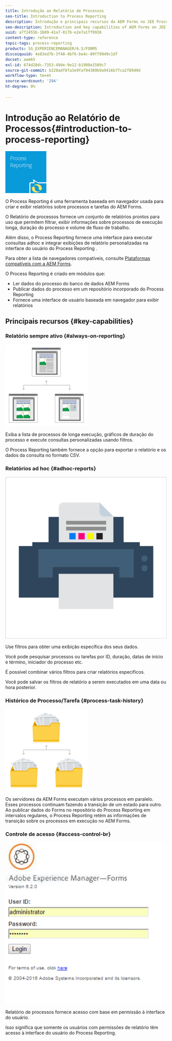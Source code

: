 ```yaml
---
title: Introdução ao Relatório de Processos
seo-title: Introduction to Process Reporting
description: Introdução e principais recursos do AEM Forms no JEE Process Reporting
seo-description: Introduction and key capabilities of AEM Forms on JEE Process Reporting
uuid: a7f2455b-1b09-41a7-817b-e2e7a1ff9936
content-type: reference
topic-tags: process-reporting
products: SG_EXPERIENCEMANAGER/6.5/FORMS
discoiquuid: 4e83ed7b-3f48-4bf6-be4c-89f79949c1df
docset: aem65
exl-id: 674d28dc-7353-49de-9e12-b1998e1509c7
source-git-commit: b220adf6fa3e9faf94389b9a9416b7fca2f89d9d
workflow-type: tm+mt
source-wordcount: '294'
ht-degree: 0%

---
```


# Introdução ao Relatório de Processos{#introduction-to-process-reporting}

![relatório de processos](assets/process-reporting.png)

O Process Reporting é uma ferramenta baseada em navegador usada para criar e exibir relatórios sobre processos e tarefas do AEM Forms.

O Relatório de processos fornece um conjunto de relatórios prontos para uso que permitem filtrar, exibir informações sobre processos de execução longa, duração do processo e volume de fluxo de trabalho.

Além disso, o Process Reporting fornece uma interface para executar consultas adhoc e integrar exibições de relatório personalizadas na interface do usuário do Process Reporting .

Para obter a lista de navegadores compatíveis, consulte [Plataformas compatíveis com a AEM Forms](/help/forms/using/aem-forms-jee-supported-platforms.md).

O Process Reporting é criado em módulos que:

* Ler dados do processo do banco de dados AEM Forms
* Publicar dados do processo em um repositório incorporado do Process Reporting
* Fornece uma interface de usuário baseada em navegador para exibir relatórios

## Principais recursos {#key-capabilities}

### Relatório sempre ativo {#always-on-reporting}

![gerenciamento de site](assets/site-management.png)

Exiba a lista de processos de longa execução, gráficos de duração do processo e execute consultas personalizadas usando filtros.

O Process Reporting também fornece a opção para exportar o relatório e os dados da consulta no formato CSV.

### Relatórios ad hoc {#adhoc-reports}

![imprimir&amp;-cor](assets/print-&-colour.png)

Use filtros para obter uma exibição específica dos seus dados.

Você pode pesquisar processos ou tarefas por ID, duração, datas de início e término, iniciador do processo etc.

É possível combinar vários filtros para criar relatórios específicos.

Você pode salvar os filtros de relatório a serem executados em uma data ou hora posterior.

### Histórico de Processo/Tarefa {#process-task-history}

![gerenciamento de arquivos](assets/file-management.png)

Os servidores da AEM Forms executam vários processos em paralelo. Esses processos continuam fazendo a transição de um estado para outro. Ao publicar dados do Forms no repositório do Process Reporting em intervalos regulares, o Process Reporting retém as informações de transição sobre os processos em execução no AEM Forms.

### Controle de acesso {#access-control-br}

![sem título](assets/untitled.png)

Relatório de processos fornece acesso com base em permissão à interface do usuário.

Isso significa que somente os usuários com permissões de relatório têm acesso à interface do usuário do Process Reporting.
